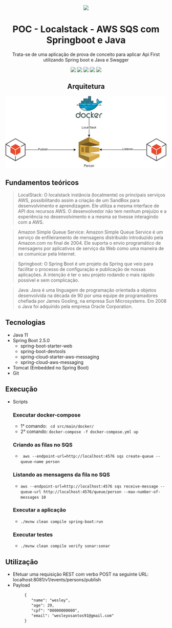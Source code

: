 <div align="center">

![](https://img.shields.io/badge/Status-Em%20Desenvolvimento-orange)
</div>

<div align="center">

# POC - Localstack - AWS SQS com Springboot e Java
Trata-se de uma aplicação de prova de conceito para aplicar Api First utilizando Spring boot e Java e Swagger

![](https://img.shields.io/badge/Autor-Wesley%20Oliveira%20Santos-brightgreen)
![](https://img.shields.io/badge/Language-java-brightgreen)
![](https://img.shields.io/badge/Framework-springboot-brightgreen)
![](https://img.shields.io/badge/Cloud%20Public-AWS%20Localstack-brightgreen)
![](https://img.shields.io/badge/Message%20Broker-SQS-brightgreen)

</div>

<div align="center">

## Arquitetura
![Arquitetura](sqs.jpg "Arquitetura")

</div>

## Fundamentos teóricos

> LocalStack: O localstack instância (localmente) os principais serviços AWS, possibilitando assim a criação de um SandBox para desenvolvimento e aprendizagem. Ele utiliza a mesma interface de API dos recursos AWS. O desenvolvedor não tem nenhum prejuízo e a experiência no desenvolvimento e a mesma se tivesse interagindo com a AWS.

> Amazon Simple Queue Service: Amazon Simple Queue Service é um serviço de enfileiramento de mensagens distribuído introduzido pela Amazon.com no final de 2004. Ele suporta o envio programático de mensagens por aplicativos de serviço da Web como uma maneira de se comunicar pela Internet.

> Springboot: O Spring Boot é um projeto da Spring que veio para facilitar o processo de configuração e publicação de nossas aplicações. A intenção é ter o seu projeto rodando o mais rápido possível e sem complicação.

> Java: Java é uma linguagem de programação orientada a objetos desenvolvida na década de 90 por uma equipe de programadores chefiada por James Gosling, na empresa Sun Microsystems. Em 2008 o Java foi adquirido pela empresa Oracle Corporation.

## Tecnologias
- Java 11
- Spring Boot 2.5.0
  - spring-boot-starter-web
  - spring-boot-devtools
  - spring-cloud-starter-aws-messaging
  - spring-cloud-aws-messaging
- Tomcat (Embedded no Spring Boot)
- Git

## Execução

- Scripts
  ### Executar docker-compose
  - 1° comando: ``` cd src/main/docker/```
  - 2° comando: ```docker-compose -f docker-compose.yml up```
  ### Criando as filas no SQS
  - ``` aws --endpoint-url=http://localhost:4576 sqs create-queue --queue-name person```
  ### Listando as mensagens da fila no SQS
  - ``` aws --endpoint-url=http://localhost:4576 sqs receive-message --queue-url http://localhost:4576/queue/person --max-number-of-messages 10 ```  
  ### Executar a aplicação
  -  ```./mvnw clean compile spring-boot:run```
  ### Executar testes
  -  ```./mvnw clean compile verify sonar:sonar```

## Utilização
- Efetuar uma requisição REST com verbo POST na seguinte URL: localhost:8081/v1/events/persons/publish
- Payload
    ``` 
         {
            "name": "wesley",
            "age": 29,
            "cpf": "00000000000",
            "email": "wesleyosantos91@gmail.com"
         }
    
